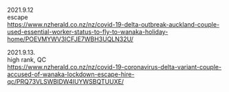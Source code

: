 
2021.9.12 \
escape \
https://www.nzherald.co.nz/nz/covid-19-delta-outbreak-auckland-couple-used-essential-worker-status-to-fly-to-wanaka-holiday-home/POEVMYWV3ICFJE7WBH3UQLN32U/

2021.9.13. \
high rank, QC \
https://www.nzherald.co.nz/nz/covid-19-coronavirus-delta-variant-couple-accused-of-wanaka-lockdown-escape-hire-qc/PRQ73VLSWBIDW4IUYWSBQTUUXE/
